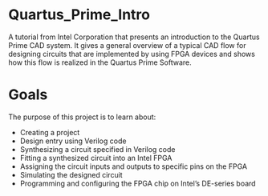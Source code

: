 # Quartus_Prime_Intro
A tutorial from Intel Corporation that presents an introduction to the Quartus Prime CAD system. It gives a general overview of a typical CAD flow for designing circuits that are implemented by using FPGA devices and shows how this flow is realized in the Quartus Prime Software.

# Goals
The purpose of this project is to learn about:
- Creating a project
- Design entry using Verilog code
- Synthesizing a circuit specified in Verilog code
- Fitting a synthesized circuit into an Intel FPGA
- Assigning the circuit inputs and outputs to specific pins on the FPGA
- Simulating the designed circuit
- Programming and configuring the FPGA chip on Intel’s DE-series board
